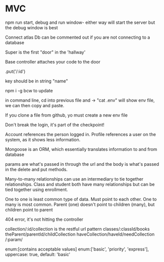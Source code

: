 # MVC
npm run start, debug and run window- either way will start the server but the debug window is best

Connect atlas Db can be commented out if you are not connecting to a database

Super is the first "door" in the 'hallway'

Base controller attaches your code to the door

.put('/:id')

key should be in string "name"

npm i -g bcw to update

in command line, cd into previous file and -> "cat .env" will show env file, we can then copy and paste.

If you clone a file from github, yo must create a new env file

Don't break the login, it's part of the checkpoint!

Account references the person logged in. Profile references a user on the system, as it shows less information.

Mongoose is an ORM, which essentially translates information to and from database

params are what's passed in through the url and the body is what's passed in the delete and put methods.

Many-to-many relationships can use an intermediary to tie together relationships. Class and student both have many relationships but can be tied together using enrollment.

One to one is least common type of data. Must point to each other.
One to many is most common. Parent (one) doesn't point to children (many), but children point to parent

404 error, it's not hitting the controller

collection/:id/collection is the restful url pattern
classes/:classId/books
theParent/parentId/childCollection
haveCollection/haveId/needCollection
/:param/

enum:[contains acceptable values] enum:['basic', 'priority', 'express'], uppercase: true, default: 'basic'
